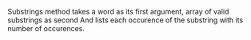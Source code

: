 Substrings method takes a word as its first argument, array of valid substrings as second
And lists each occurence of the substring with its number of occurences.